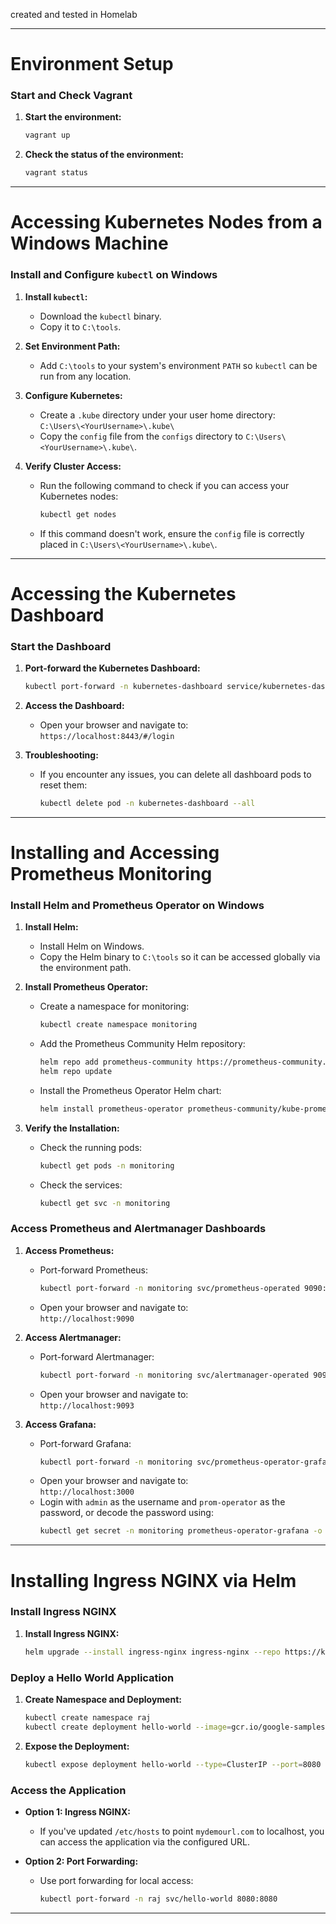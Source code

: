 created and tested in Homelab 

---

# **Environment Setup**

### **Start and Check Vagrant**
1. **Start the environment:**
   ```sh
   vagrant up
   ```
2. **Check the status of the environment:**
   ```sh
   vagrant status
   ```

---

# **Accessing Kubernetes Nodes from a Windows Machine**

### **Install and Configure `kubectl` on Windows**
1. **Install `kubectl`:**
   - Download the `kubectl` binary.
   - Copy it to `C:\tools`.

2. **Set Environment Path:**
   - Add `C:\tools` to your system's environment `PATH` so `kubectl` can be run from any location.

3. **Configure Kubernetes:**
   - Create a `.kube` directory under your user home directory:  
     `C:\Users\<YourUsername>\.kube\`
   - Copy the `config` file from the `configs` directory to `C:\Users\<YourUsername>\.kube\`.

4. **Verify Cluster Access:**
   - Run the following command to check if you can access your Kubernetes nodes:
     ```sh
     kubectl get nodes
     ```
   - If this command doesn't work, ensure the `config` file is correctly placed in `C:\Users\<YourUsername>\.kube\`.

---

# **Accessing the Kubernetes Dashboard**

### **Start the Dashboard**
1. **Port-forward the Kubernetes Dashboard:**
   ```sh
   kubectl port-forward -n kubernetes-dashboard service/kubernetes-dashboard 8443:443
   ```

2. **Access the Dashboard:**
   - Open your browser and navigate to:  
     `https://localhost:8443/#/login`

3. **Troubleshooting:**
   - If you encounter any issues, you can delete all dashboard pods to reset them:
     ```sh
     kubectl delete pod -n kubernetes-dashboard --all
     ```

---

# **Installing and Accessing Prometheus Monitoring**

### **Install Helm and Prometheus Operator on Windows**

1. **Install Helm:**
   - Install Helm on Windows.
   - Copy the Helm binary to `C:\tools` so it can be accessed globally via the environment path.

2. **Install Prometheus Operator:**
   - Create a namespace for monitoring:
     ```sh
     kubectl create namespace monitoring
     ```
   - Add the Prometheus Community Helm repository:
     ```sh
     helm repo add prometheus-community https://prometheus-community.github.io/helm-charts
     helm repo update
     ```
   - Install the Prometheus Operator Helm chart:
     ```sh
     helm install prometheus-operator prometheus-community/kube-prometheus-stack --namespace monitoring
     ```

3. **Verify the Installation:**
   - Check the running pods:
     ```sh
     kubectl get pods -n monitoring
     ```
   - Check the services:
     ```sh
     kubectl get svc -n monitoring
     ```

### **Access Prometheus and Alertmanager Dashboards**
1. **Access Prometheus:**
   - Port-forward Prometheus:
     ```sh
     kubectl port-forward -n monitoring svc/prometheus-operated 9090:9090
     ```
   - Open your browser and navigate to:  
     `http://localhost:9090`

2. **Access Alertmanager:**
   - Port-forward Alertmanager:
     ```sh
     kubectl port-forward -n monitoring svc/alertmanager-operated 9093:9093
     ```
   - Open your browser and navigate to:  
     `http://localhost:9093`

3. **Access Grafana:**
   - Port-forward Grafana:
     ```sh
     kubectl port-forward -n monitoring svc/prometheus-operator-grafana 3000:80
     ```
   - Open your browser and navigate to:  
     `http://localhost:3000`
   - Login with `admin` as the username and `prom-operator` as the password, or decode the password using:
     ```sh
     kubectl get secret -n monitoring prometheus-operator-grafana -o jsonpath="{.data.admin-password}" | base64 --decode
     ```

---

# **Installing Ingress NGINX via Helm**

### **Install Ingress NGINX**
1. **Install Ingress NGINX:**
   ```sh
   helm upgrade --install ingress-nginx ingress-nginx --repo https://kubernetes.github.io/ingress-nginx --namespace ingress-nginx --create-namespace
   ```

### **Deploy a Hello World Application**

1. **Create Namespace and Deployment:**
   ```sh
   kubectl create namespace raj
   kubectl create deployment hello-world --image=gcr.io/google-samples/hello-app:1.0 -n raj
   ```

2. **Expose the Deployment:**
   ```sh
   kubectl expose deployment hello-world --type=ClusterIP --port=8080 -n raj
   ```

### **Access the Application**
- **Option 1: Ingress NGINX:**
  - If you've updated `/etc/hosts` to point `mydemourl.com` to localhost, you can access the application via the configured URL.
  
- **Option 2: Port Forwarding:**
  - Use port forwarding for local access:
    ```sh
    kubectl port-forward -n raj svc/hello-world 8080:8080
    ```

---

